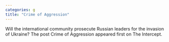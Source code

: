 ```yaml
---
categories: g
title: "Crime of Aggression"
---
```

Will the international community prosecute Russian leaders for the invasion of Ukraine?
The post Crime of Aggression appeared first on The Intercept.
